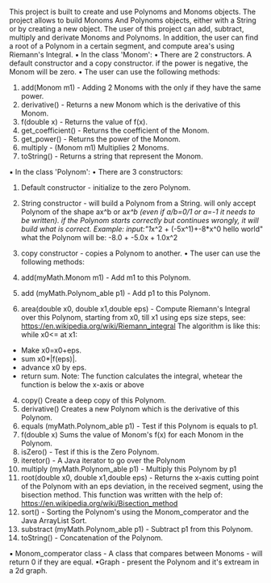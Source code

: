 This project is built to create and use Polynoms and Monoms objects.
The project allows to build Monoms And Polynoms objects, either with a String or by
creating a new object.
The user of this project can add, subtract, multiply and derivate Monoms and
Polynoms. In addition, the user can find a root of a Polynom in a certain segment, and
compute area's using Riemann's Integral.
▪ In the class 'Monom':
• There are 2 constructors. A default constructor and a copy constructor. if the
power is negative, the Monom will be zero.
• The user can use the following methods:
1. add(Monom m1) - Adding 2 Monoms with the only if they have the same power.
2. derivative() - Returns a new Monom which is the derivative of this Monom.
3. f(double x) - Returns the value of f(x).
4. get_coefficient() - Returns the coefficient of the Monom.
5. get_power() - Returns the power of the Monom.
6. multiply - (Monom m1) Multiplies 2 Monoms.
7. toString() - Returns a string that represent the Monom.


▪ In the class 'Polynom':
• There are 3 constructors:
1. Default constructor - initialize to the zero Polynom.
2. String constructor - will build a Polynom from a String. will only accept
Polynom of the shape ax^b or a*x^b (even if a/b=0/1 or a=-1 it needs to be
written). if the Polynom starts correctly but continues wrongly, it will build
what is correct.
Example: input:"1*x^2 + (-5x^1)+-8*x^0 hello world"
what the Polynom will be: -8.0 + -5.0x + 1.0x^2
3. copy constructor - copies a Polynom to another.
• The user can use the following methods:

1. add(myMath.Monom m1) - Add m1 to this Polynom.
2. add (myMath.Polynom_able p1) - Add p1 to this Polynom.
3. area(double x0, double x1,double eps) - Compute Riemann's Integral over this Polynom,
starting from x0, till x1 using eps size steps, see:
https://en.wikipedia.org/wiki/Riemann_integral
The algorithm is like this:
while x0<= at x1:
  *  Make x0=x0+eps.
  * sum x0*|f(eps)|.
  * advance x0 by eps.
  * return sum.
  Note: The function calculates the integral, whetear the function is below the x-axis or above
4. copy() Create a deep copy of this Polynom.
5. derivative() Creates a new Polynom which is the derivative of this Polynom.
6. equals (myMath.Polynom_able p1) - Test if this Polynom is equals to p1.
7. f(double x) Sums the value of Monom's f(x) for each Monom in the Polynom.
8. isZero() - Test if this is the Zero Polynom.
9. iteretor() - A Java iterator to go over the Polynom
10. multiply (myMath.Polynom_able p1) - Multiply this Polynom by p1
11. root(double x0, double x1,double eps) - Returns the x-axis cutting point of the Polynom with
an eps deviation, in the received segment, using the bisection method.
This function was written with the help of:
https://en.wikipedia.org/wiki/Bisection_method
12. sort() - Sorting the Polynom's using the Monom_comperator and the Java ArrayList Sort.
13. substract (myMath.Polynom_able p1) - Subtract p1 from this Polynom.
14. toString() - Concatenation of the Polynom.

▪ Monom_comperator class - A class that compares between Monoms - will return 0
if they are equal.
▪Graph - present the Polynom and it's extream in a 2d graph.

